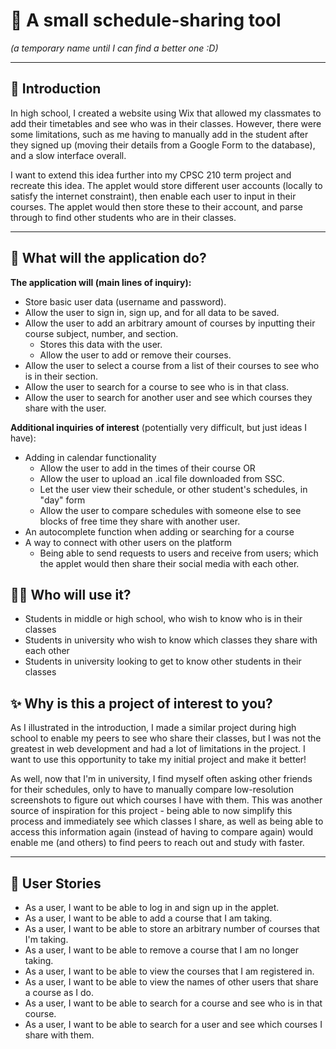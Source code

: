 # 📅 ️A small schedule-sharing tool

*(a temporary name until I can find a better one :D)*

---

## 🌱 Introduction
In high school, I created a website using Wix that allowed my classmates to add their timetables 
and see who was in their classes. However, there were some limitations, such as me having to
manually add in the student after they signed up (moving their details from a Google Form to the database),
and a slow interface overall.

I want to extend this idea further into my CPSC 210 term project and recreate this idea. The applet would
store different user accounts (locally to satisfy the internet constraint), then enable each user to input
in their courses. The applet would then store these to their account, and parse through to find other students
who are in their classes.

---
## 💾 What will the application do?

**The application will (main lines of inquiry):**
- Store basic user data (username and password).
- Allow the user to sign in, sign up, and for  all data to be saved.
- Allow the user to add an arbitrary amount of courses by inputting
their course subject, number, and section.
  - Stores this data with the user.
  - Allow the user to add or remove their courses.
- Allow the user to select a course from a list of their courses to see who is in their section.
- Allow the user to search for a course to see who is in that class.
- Allow the user to search for another user and see which courses they share with the user.

**Additional inquiries of interest** (potentially very difficult, but just ideas I have):
- Adding in calendar functionality
  - Allow the user to add in the times of their course OR
  - Allow the user to upload an .ical file downloaded from SSC.
  - Let the user view their schedule, or other student's schedules, in "day" form
  - Allow the user to compare schedules with someone else to see blocks of free time they share with another user.
- An autocomplete function when adding or searching for a course
- A way to connect with other users on the platform
  - Being able to send requests to users and receive from users; which the applet
  would then share their social media with each other.

## 🧑‍🦰 Who will use it?

- Students in middle or high school, who wish to know who is in their classes
- Students in university who wish to know which classes they share with each other 
- Students in university looking to get to know other students in their classes

## ✨ Why is this a project of interest to you?

As I illustrated in the introduction, I made a similar project during high school to enable my peers to see who share
their classes, but I was not the greatest in web development and had a lot of limitations in the project.
I want to use this opportunity to take my initial project and make it better! 

As well, now that I'm in university, I find myself often asking other friends for their schedules, only to have to manually
compare low-resolution screenshots to figure out which courses I have with them. This was another source of inspiration
for this project - being able to now simplify this process and immediately see which classes I share, as well as being
able to access this information again (instead of having to compare again) would enable me (and others) to find peers
to reach out and study with faster.

---

## 👤 User Stories

- As a user, I want to be able to log in and sign up in the applet.
- As a user, I want to be able to add a course that I am taking.
- As a user, I want to be able to store an arbitrary number of courses that I'm taking.
- As a user, I want to be able to remove a course that I am no longer taking.
- As a user, I want to be able to view the courses that I am registered in.
- As a user, I want to be able to view the names of other users that share a course as I do.
- As a user, I want to be able to search for a course and see who is in that course.
- As a user, I want to be able to search for a user and see which courses I share with them.